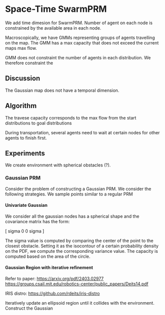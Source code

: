 #  Space-Time SwarmPRM

We add time dimesion for SwarmPRM. Number of agent on each node is constrained by the available area in each node.

Macroscopically, we have GMMs representing groups of agents travelling on the map. The GMM has a max capacity that does not exceed the current maps max flow. 

GMM does not constraint the number of agents in each distribution. We therefore constraint the 

## Discussion

The Gaussian map does not have a temporal dimension.

## Algorithm

The travese capacity corresponds to the max flow from the start distributions to goal distributions

During transportation, several agents need to wait at certain nodes for other agents to finish first. 

## Experiments

We create environment with spherical obstacles (?). 

### Gaussian PRM 

Consider the problem of constructing a Gaussian PRM. We consider the following 
strategies. We sample points similar to a regular PRM 

#### Univariate Gaussian

We consider all the gaussian nodes has a spherical shape and the covariance matrix
has the form: 

[
    sigma     0
    0         sigma
]

The sigma value is computed by comparing the center of the point to the closest obstacle. Setting it as the isocontour of a certain probability density on the PDF, we compute the corresponding variance value. The capacity is computed based on the area of the circle.

#### Gaussian Region with iterative refinement

Refer to paper:
https://arxiv.org/pdf/2403.02977
https://groups.csail.mit.edu/robotics-center/public_papers/Deits14.pdf

IRIS distro: https://github.com/rdeits/iris-distro

Iteratively update an ellipsoid region until it collides with the environment.
Construct the Gaussian 
